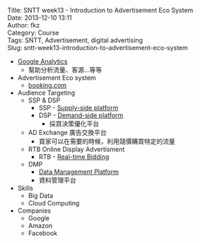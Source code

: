 Title: SNTT week13 - Introduction to Advertisement Eco System  
Date: 2013-12-10 13:11  
Author: fkz  
Category: Course  
Tags: SNTT, Advertisement, digital advertising  
Slug: sntt-week13-introduction-to-advertisement-eco-system  
  
  
+ [Google Analytics](https://www.google.com/analytics/web/)  
    + 幫助分析流量、客源...等等  
+ Advertisement Eco system  
    + [booking.com](https://www.booking.com)  
+ Audience Targeting  
    + SSP & DSP  
        + SSP - [Supply-side platform](https://en.wikipedia.org/wiki/Supply-side_platform)  
        + DSP - [Demand-side platform](https://en.wikipedia.org/wiki/Demand-side_platform)  
            + 採買決策優化平台  
    + AD Exchange 廣告交換平台  
        + 買家可以在需要的時候，利用競價購買特定的流量  
    + RTB Online Display Advertisment  
        + RTB - [Real-time Bidding](https://en.wikipedia.org/wiki/Real-time_bidding)  
    + DMP  
        + [Data Management Platform](http://www.adotas.com/2011/09/defining-data-management-platform/)  
        + 資料管理平台  
+ Skills  
    + Big Data  
    + Cloud Computing  
+ Companies  
    + Google  
    + Amazon  
    + Facebook  
